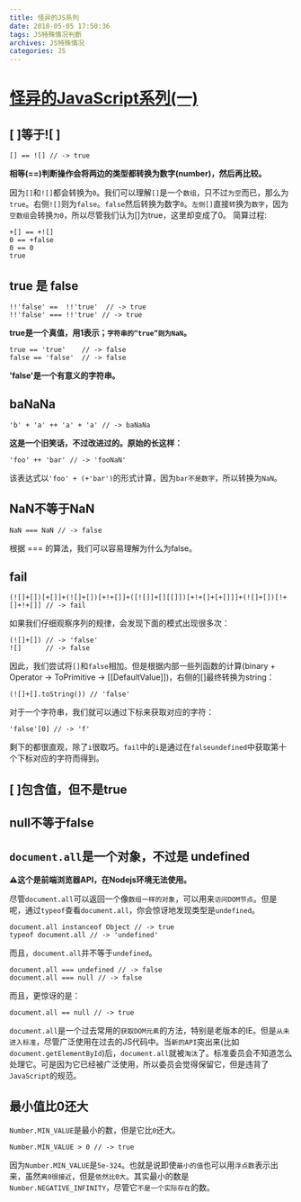 ```yaml
---
title: 怪异的JS系列
date: 2018-05-05 17:50:36
tags: JS特殊情况判断
archives: JS特殊情况
categories: JS
---
```

# [怪异的JavaScript系列(一)](https://juejin.im/post/5ade89db6fb9a07aab297b15)
## [ ]等于![ ]
    [] == ![] // -> true

**相等(==)判断操作会将两边的类型都转换为数字(number)，然后再比较。**

因为`[]`和`![]`都会转换为`0`。我们可以理解`[]`是一个`数组`，只不过`为空`而已，那么为`true`。右侧`![]`则为`false`。`false`然后转换为数字`0`。`左侧[]`直接`转`换为`数字`，因为`空数组`会转换`为0`，所以尽管我们认为[]为true，这里却变成了0。
简算过程:
````
+[] == +![]
0 == +false
0 == 0
true
````

## true 是 false
    !!'false' ==  !!'true'  // -> true
    !!'false' === !!'true' // -> true

**true是一个真值，用1表示；`字符串的“true”则为NaN`。**

    true == 'true'    // -> false
    false == 'false'  // -> false

**'false'是一个有意义的字符串。**

## baNaNa
    'b' + 'a' ++ 'a' + 'a' // -> baNaNa

**这是一个旧笑话，不过改进过的。原始的长这样：**

    'foo' ++ 'bar' // -> 'fooNaN'

该表达式以`'foo' + (+'bar')`的形式计算，因为`bar不是数字`，所以转换为`NaN`。    

## NaN不等于NaN
    NaN === NaN // -> false

根据 === 的算法，我们可以容易理解为什么为false。

## fail
    (![]+[])[+[]]+(![]+[])[+!+[]]+([![]]+[][[]])[+!+[]+[+[]]]+(![]+[])[!+[]+!+[]] // -> fail

如果我们仔细观察序列的规律，会发现下面的模式出现很多次：

    (![]+[]) // -> 'false'
    ![]      // -> false    

因此，我们尝试将`[]`和`false`相加。但是根据内部一些列函数的计算(binary + Operator -> ToPrimitive -> [[DefaultValue]])，右侧的[]最终转换为string：

    (![]+[].toString()) // 'false'

对于一个字符串，我们就可以通过下标来获取对应的字符：
    
    'false'[0] // -> 'f'        

剩下的都很直观，除了`i`很取巧。`fail`中的`i`是通过在`falseundefined`中获取第十个下标对应的字符而得到。    

## [ ]包含值，但不是true

## null不等于false

## `document.all`是一个对象，不过是 undefined
**⚠️这个是前端浏览器API，在Nodejs环境无法使用。**

尽管`document.all`可以返回一个像`数组一样的对象`，可以用来`访问DOM节点`。但是呢，通过`typeof`查看`document.all`，你会惊讶地发现类型是`undefined`。

    document.all instanceof Object // -> true
    typeof document.all // -> 'undefined'

而且，`document.all`并不等于`undefined`。

    document.all === undefined // -> false
    document.all === null // -> false

而且，更惊讶的是：

    document.all == null // -> true

`document.all`是一个过去常用的`获取DOM元素`的方法，特别是老版本的IE。但是`从未进入标准`，尽管广泛使用在过去的JS代码中。当`新的API`突出来(比如`document.getElementById`)后，`document.all`就被`淘汰`了。标准委员会不知道怎么处理它。可是因为它已经被广泛使用，所以委员会觉得保留它，但是违背了`JavaScript`的规范。

## 最小值比0还大
`Number.MIN_VALUE`是最小的数，但是它比`0`还大。
    
    Number.MIN_VALUE > 0 // -> true

因为`Number.MIN_VALUE`是`5e-324`。也就是说即使`最小的值`也可以用`浮点数`表示出来，虽然`离0很接近`，但是`依然比0大`。其实最小的数是`Number.NEGATIVE_INFINITY`，尽管它`不是一个实际存在`的数。
